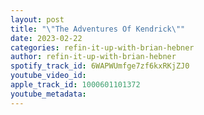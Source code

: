 ```yaml
---
layout: post
title: "\"The Adventures Of Kendrick\""
date: 2023-02-22
categories: refin-it-up-with-brian-hebner
author: refin-it-up-with-brian-hebner
spotify_track_id: 6WAPWUmfge7zf6kxRKjZJ0
youtube_video_id: 
apple_track_id: 1000601101372
youtube_metadata: 
---
```

